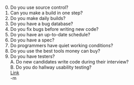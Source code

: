 0. Do you use source control?<br/>
1. Can you make a build in one step?<br/>
2. Do you make daily builds?<br/>
3. Do you have a bug database?<br/>
4. Do you fix bugs before writing new code?<br/>
5. Do you have an up-to-date schedule?<br/>
6. Do you have a spec?<br/>
7. Do programmers have quiet working conditions?<br/>
8. Do you use the best tools money can buy?<br/>
9. Do you have testers?<br/>
A. Do new candidates write code during their interview?<br/>
B. Do you do hallway usability testing?<br/>
<a href="http://www.joelonsoftware.com/articles/fog0000000043.html">Link</a><br/>
-m